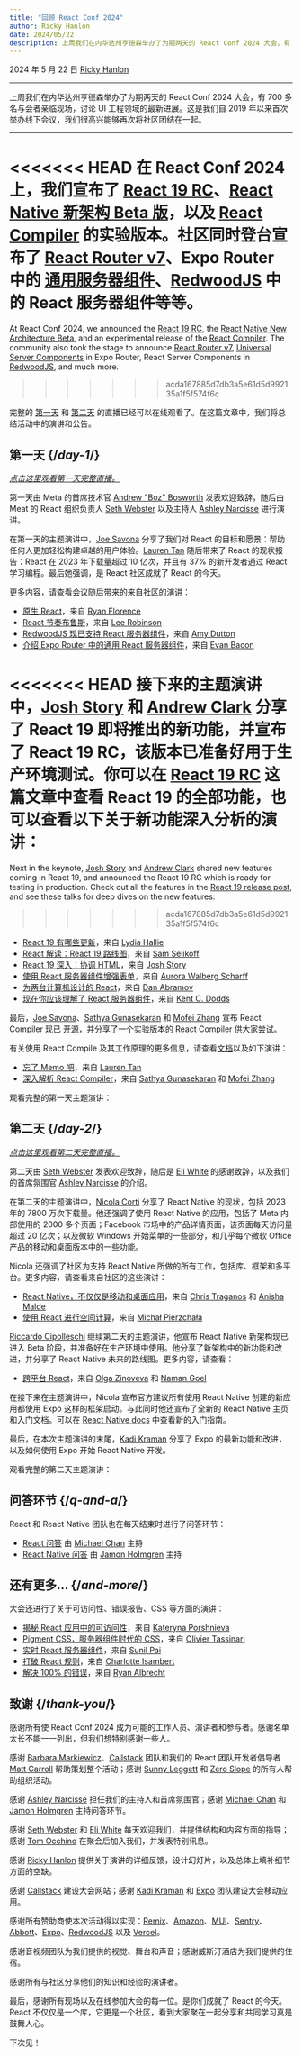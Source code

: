 ```yaml
---
title: "回顾 React Conf 2024"
author: Ricky Hanlon
date: 2024/05/22
description: 上周我们在内华达州亨德森举办了为期两天的 React Conf 2024 大会，有 700 多名与会者亲临现场，讨论 UI 工程领域的最新进展。在这篇文章中，我们将总结这次活动的演讲和公告。
---
```


2024 年 5 月 22 日 [Ricky Hanlon](https://twitter.com/rickhanlonii)

---

<Intro>

上周我们在内华达州亨德森举办了为期两天的 React Conf 2024 大会，有 700 多名与会者亲临现场，讨论 UI 工程领域的最新进展。这是我们自 2019 年以来首次举办线下会议，我们很高兴能够再次将社区团结在一起。

</Intro>

---

<<<<<<< HEAD
在 React Conf 2024 上，我们宣布了 [React 19 RC](/blog/2024/04/25/react-19)、[React Native 新架构 Beta 版](https://github.com/reactwg/react-native-new-architecture/discussions/189)，以及 [React Compiler](/learn/react-compiler) 的实验版本。社区同时登台宣布了 [React Router v7](https://remix.run/blog/merging-remix-and-react-router)、Expo Router 中的 [通用服务器组件](https://www.youtube.com/watch?v=T8TZQ6k4SLE&t=20765s)、[RedwoodJS](https://redwoodjs.com/blog/rsc-now-in-redwoodjs) 中的 React 服务器组件等等。
=======
At React Conf 2024, we announced the [React 19 RC](/blog/2024/12/05/react-19), the [React Native New Architecture Beta](https://github.com/reactwg/react-native-new-architecture/discussions/189), and an experimental release of the [React Compiler](/learn/react-compiler). The community also took the stage to announce [React Router v7](https://remix.run/blog/merging-remix-and-react-router), [Universal Server Components](https://www.youtube.com/watch?v=T8TZQ6k4SLE&t=20765s) in Expo Router, React Server Components in [RedwoodJS](https://redwoodjs.com/blog/rsc-now-in-redwoodjs), and much more.
>>>>>>> acda167885d7db3a5e61d5d992135a1f5f574f6c

完整的 [第一天](https://www.youtube.com/watch?v=T8TZQ6k4SLE) 和 [第二天](https://www.youtube.com/watch?v=0ckOUBiuxVY) 的直播已经可以在线观看了。在这篇文章中，我们将总结活动中的演讲和公告。

## 第一天 {/*day-1*/}

_[点击这里观看第一天完整直播。](https://www.youtube.com/watch?v=T8TZQ6k4SLE&t=973s)_

第一天由 Meta 的首席技术官 [Andrew "Boz" Bosworth](https://www.threads.net/@boztank) 发表欢迎致辞，随后由 Meat 的 React 组织负责人 [Seth Webster](https://twitter.com/sethwebster) 以及主持人 [Ashley Narcisse](https://twitter.com/_darkfadr) 进行演讲。

在第一天的主题演讲中，[Joe Savona](https://twitter.com/en_JS) 分享了我们对 React 的目标和愿景：帮助任何人更加轻松构建卓越的用户体验。[Lauren Tan](https://twitter.com/potetotes) 随后带来了 React 的现状报告：React 在 2023 年下载量超过 10 亿次，并且有 37% 的新开发者通过 React 学习编程。最后她强调，是 React 社区成就了 React 的今天。

更多内容，请查看会议随后带来的来自社区的演讲：

- [原生 React](https://www.youtube.com/watch?v=T8TZQ6k4SLE&t=5542s)，来自 [Ryan Florence](https://twitter.com/ryanflorence)
- [React 节奏布鲁斯](https://www.youtube.com/watch?v=0ckOUBiuxVY&t=12728s)，来自 [Lee Robinson](https://twitter.com/leeerob)
- [RedwoodJS 现已支持 React 服务器组件](https://www.youtube.com/watch?v=T8TZQ6k4SLE&t=26815s)，来自 [Amy Dutton](https://twitter.com/selfteachme)
- [介绍 Expo Router 中的通用 React 服务器组件](https://www.youtube.com/watch?v=T8TZQ6k4SLE&t=20765s)，来自 [Evan Bacon](https://twitter.com/Baconbrix)

<<<<<<< HEAD
接下来的主题演讲中，[Josh Story](https://twitter.com/joshcstory) 和 [Andrew Clark](https://twitter.com/acdlite) 分享了 React 19 即将推出的新功能，并宣布了 React 19 RC，该版本已准备好用于生产环境测试。你可以在 [React 19 RC](/blog/2024/04/25/react-19) 这篇文章中查看 React 19 的全部功能，也可以查看以下关于新功能深入分析的演讲：
=======
Next in the keynote, [Josh Story](https://twitter.com/joshcstory) and [Andrew Clark](https://twitter.com/acdlite) shared new features coming in React 19, and announced the React 19 RC which is ready for testing in production. Check out all the features in the [React 19 release post](/blog/2024/12/05/react-19), and see these talks for deep dives on the new features:
>>>>>>> acda167885d7db3a5e61d5d992135a1f5f574f6c

- [React 19 有哪些更新](https://www.youtube.com/watch?v=T8TZQ6k4SLE&t=8880s)，来自 [Lydia Hallie](https://twitter.com/lydiahallie)
- [React 解读：React 19 路线图](https://www.youtube.com/watch?v=T8TZQ6k4SLE&t=10112s)，来自 [Sam Selikoff](https://twitter.com/samselikoff)
- [React 19 深入：协调 HTML](https://www.youtube.com/watch?v=T8TZQ6k4SLE&t=24916s)，来自 [Josh Story](https://twitter.com/joshcstory)
- [使用 React 服务器组件增强表单](https://www.youtube.com/watch?v=0ckOUBiuxVY&t=25280s)，来自 [Aurora Walberg Scharff](https://twitter.com/aurorascharff)
- [为两台计算机设计的 React](https://www.youtube.com/watch?v=T8TZQ6k4SLE&t=18825s)，来自 [Dan Abramov](https://twitter.com/dan_abramov2)
- [现在你应该理解了 React 服务器组件](https://www.youtube.com/watch?v=0ckOUBiuxVY&t=11256s)，来自 [Kent C. Dodds](https://twitter.com/kentcdodds)

最后，[Joe Savona](https://twitter.com/en_JS)、[Sathya Gunasekaran](https://twitter.com/_gsathya) 和 [Mofei Zhang](https://twitter.com/zmofei) 宣布 React Compiler 现已 [开源](https://github.com/facebook/react/pull/29061)，并分享了一个实验版本的 React Compiler 供大家尝试。

有关使用 React Compile 及其工作原理的更多信息，请查看[文档](/learn/react-compiler)以及如下演讲：

- [忘了 Memo 吧](https://www.youtube.com/watch?v=T8TZQ6k4SLE&t=12020s)，来自 [Lauren Tan](https://twitter.com/potetotes)
- [深入解析 React Compiler](https://www.youtube.com/watch?v=0ckOUBiuxVY&t=9313s)，来自 [Sathya Gunasekaran](https://twitter.com/_gsathya) 和 [Mofei Zhang](https://twitter.com/zmofei)

观看完整的第一天主题演讲：

<YouTubeIframe src="https://www.youtube.com/embed/T8TZQ6k4SLE?t=973s" />

## 第二天 {/*day-2*/}

_[点击这里观看第二天完整直播。](https://www.youtube.com/watch?v=0ckOUBiuxVY&t=1720s)_

第二天由 [Seth Webster](https://twitter.com/sethwebster) 发表欢迎致辞，随后是 [Eli White](https://x.com/Eli_White) 的感谢致辞，以及我们的首席氛围官 [Ashley Narcisse](https://twitter.com/_darkfadr) 的介绍。

在第二天的主题演讲中，[Nicola Corti](https://twitter.com/cortinico) 分享了 React Native 的现状，包括 2023 年的 7800 万次下载量。他还强调了使用 React Native 的应用，包括了 Meta 内部使用的 2000 多个页面；Facebook 市场中的产品详情页面，该页面每天访问量超过 20 亿次；以及微软 Windows 开始菜单的一些部分，和几乎每个微软 Office 产品的移动和桌面版本中的一些功能。

Nicola 还强调了社区为支持 React Native 所做的所有工作，包括库、框架和多平台。更多内容，请查看来自社区的这些演讲：

- [React Native，不仅仅是移动和桌面应用](https://www.youtube.com/watch?v=0ckOUBiuxVY&t=5798s)，来自 [Chris Traganos](https://twitter.com/chris_trag) 和 [Anisha Malde](https://twitter.com/anisha_malde)
- [使用 React 进行空间计算](https://www.youtube.com/watch?v=0ckOUBiuxVY&t=22525s)，来自 [Michał Pierzchała](https://twitter.com/thymikee)

[Riccardo Cipolleschi](https://twitter.com/cipolleschir) 继续第二天的主题演讲，他宣布 React Native 新架构现已进入 Beta 阶段，并准备好在生产环境中使用。他分享了新架构中的新功能和改进，并分享了 React Native 未来的路线图。更多内容，请查看：

- [跨平台 React](https://www.youtube.com/watch?v=0ckOUBiuxVY&t=26569s)，来自 [Olga Zinoveva](https://github.com/SlyCaptainFlint) 和 [Naman Goel](https://twitter.com/naman34)

在接下来在主题演讲中，Nicola 宣布官方建议所有使用 React Native 创建的新应用都使用 Expo 这样的框架启动。与此同时他还宣布了全新的 React Native 主页和入门文档。可以在 [React Native docs](https://reactnative.dev/docs/next/environment-setup) 中查看新的入门指南。

最后，在本次主题演讲的末尾，[Kadi Kraman](https://twitter.com/kadikraman) 分享了 Expo 的最新功能和改进，以及如何使用 Expo 开始 React Native 开发。

观看完整的第二天主题演讲：

<YouTubeIframe src="https://www.youtube.com/embed/0ckOUBiuxVY?t=1720s" />

## 问答环节 {/*q-and-a*/}

React 和 React Native 团队也在每天结束时进行了问答环节：

- [React 问答](https://www.youtube.com/watch?v=T8TZQ6k4SLE&t=27518s) 由 [Michael Chan](https://twitter.com/chantastic) 主持
- [React Native 问答](https://www.youtube.com/watch?v=0ckOUBiuxVY&t=27935s) 由 [Jamon Holmgren](https://twitter.com/jamonholmgren) 主持

## 还有更多... {/*and-more*/}

大会还进行了关于可访问性、错误报告、CSS 等方面的演讲：

- [揭秘 React 应用中的可访问性](https://www.youtube.com/watch?v=0ckOUBiuxVY&t=20655s)，来自 [Kateryna Porshnieva](https://twitter.com/krambertech)
- [Pigment CSS，服务器组件时代的 CSS](https://www.youtube.com/watch?v=0ckOUBiuxVY&t=21696s)，来自 [Olivier Tassinari](https://twitter.com/olivtassinari)
- [实时 React 服务器组件](https://www.youtube.com/watch?v=T8TZQ6k4SLE&t=24070s)，来自 [Sunil Pai](https://twitter.com/threepointone)
- [打破 React 规则](https://www.youtube.com/watch?v=T8TZQ6k4SLE&t=25862s)，来自 [Charlotte Isambert](https://twitter.com/c_isambert)
- [解决 100% 的错误](https://www.youtube.com/watch?v=0ckOUBiuxVY&t=19881s)，来自 [Ryan Albrecht](https://github.com/ryan953)

## 致谢 {/*thank-you*/}

感谢所有使 React Conf 2024 成为可能的工作人员、演讲者和参与者。感谢名单太长不能一一列出，但我们想特别感谢一些人。

感谢 [Barbara Markiewicz](https://twitter.com/barbara_markie)、[Callstack](https://www.callstack.com/) 团队和我们的 React 团队开发者倡导者 [Matt Carroll](https://twitter.com/mattcarrollcode) 帮助策划整个活动；感谢 [Sunny Leggett](https://zeroslopeevents.com/about) 和 [Zero Slope](https://zeroslopeevents.com) 的所有人帮助组织活动。

感谢 [Ashley Narcisse](https://twitter.com/_darkfadr) 担任我们的主持人和首席氛围官；感谢 [Michael Chan](https://twitter.com/chantastic) 和 [Jamon Holmgren](https://twitter.com/jamonholmgren) 主持问答环节。

感谢 [Seth Webster](https://twitter.com/sethwebster) 和 [Eli White](https://x.com/Eli_White) 每天欢迎我们，并提供结构和内容方面的指导；感谢 [Tom Occhino](https://twitter.com/tomocchino) 在聚会后加入我们，并发表特别讯息。

感谢 [Ricky Hanlon](https://www.youtube.com/watch?v=FxTZL2U-uKg&t=1263s) 提供关于演讲的详细反馈，设计幻灯片，以及总体上填补细节方面的空缺。

感谢 [Callstack](https://www.callstack.com/) 建设大会网站；感谢 [Kadi Kraman](https://twitter.com/kadikraman) 和 [Expo](https://expo.dev/) 团队建设大会移动应用。

感谢所有赞助商使本次活动得以实现：[Remix](https://remix.run/)、[Amazon](https://developer.amazon.com/apps-and-games?cmp=US_2024_05_3P_React-Conf-2024&ch=prtnr&chlast=prtnr&pub=ref&publast=ref&type=org&typelast=org)、[MUI](https://mui.com/)、[Sentry](https://sentry.io/for/react/?utm_source=sponsored-conf&utm_medium=sponsored-event&utm_campaign=frontend-fy25q2-evergreen&utm_content=logo-reactconf2024-learnmore)、[Abbott](https://www.jobs.abbott/software)、[Expo](https://expo.dev/)、[RedwoodJS](https://redwoodjs.com/) 以及 [Vercel](https://vercel.com)。

感谢音视频团队为我们提供的视觉、舞台和声音；感谢威斯汀酒店为我们提供的住宿。

感谢所有与社区分享他们的知识和经验的演讲者。

最后，感谢所有现场以及在线参加大会的每一位。是你们成就了 React 的今天。React 不仅仅是一个库，它更是一个社区，看到大家聚在一起分享和共同学习真是鼓舞人心。

下次见！

